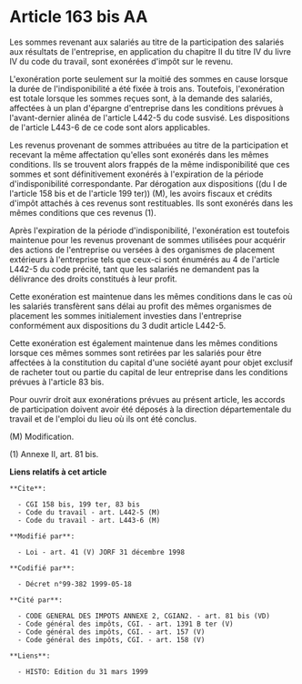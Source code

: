 # Article 163 bis AA

Les sommes revenant aux salariés au titre de la participation des salariés aux résultats de l'entreprise, en application du
chapitre II du titre IV du livre IV du code du travail, sont exonérées d'impôt sur le revenu.

L'exonération porte seulement sur la moitié des sommes en cause lorsque la durée de l'indisponibilité a été fixée à trois
ans. Toutefois, l'exonération est totale lorsque les sommes reçues sont, à la demande des salariés, affectées à un plan
d'épargne d'entreprise dans les conditions prévues à l'avant-dernier alinéa de l'article L442-5  du code susvisé. Les
dispositions de l'article L443-6 de ce code sont alors applicables.

Les revenus provenant de sommes attribuées au titre de la participation et recevant la même affectation qu'elles sont
exonérés dans les mêmes conditions. Ils se trouvent alors frappés de la même indisponibilité que ces sommes et sont
définitivement exonérés à l'expiration de la période d'indisponibilité correspondante. Par dérogation aux dispositions ((du I
de l'article 158 bis et de l'article 199 ter)) (M), les avoirs fiscaux et crédits d'impôt attachés à ces revenus sont
restituables. Ils sont exonérés dans les mêmes conditions que ces revenus (1).

Après l'expiration de la période d'indisponibilité, l'exonération est toutefois maintenue pour les revenus provenant de
sommes utilisées pour acquérir des actions de l'entreprise ou versées à des organismes de placement extérieurs à l'entreprise
tels que ceux-ci sont énumérés au 4 de l'article L442-5 du code précité, tant que les salariés ne demandent pas la délivrance
des droits constitués à leur profit.

Cette exonération est maintenue dans les mêmes conditions dans le cas où les salariés transfèrent sans délai au profit des
mêmes organismes de placement les sommes initialement investies dans l'entreprise conformément aux dispositions du 3 dudit
article L442-5.

Cette exonération est également maintenue dans les mêmes conditions lorsque ces mêmes sommes sont retirées par les salariés
pour être affectées à la constitution du capital d'une société ayant pour objet exclusif de racheter tout ou partie du
capital de leur entreprise dans les conditions prévues à l'article 83 bis.

Pour ouvrir droit aux exonérations prévues au présent article, les accords de participation doivent avoir été déposés à la
direction départementale du travail et de l'emploi du lieu où ils ont été conclus.

(M) Modification.

(1) Annexe II, art. 81 bis.

**Liens relatifs à cet article**

	**Cite**:

	  - CGI 158 bis, 199 ter, 83 bis
	  - Code du travail - art. L442-5 (M)
	  - Code du travail - art. L443-6 (M)

	**Modifié par**:

	  - Loi - art. 41 (V) JORF 31 décembre 1998

	**Codifié par**:

	  - Décret n°99-382 1999-05-18

	**Cité par**:

	  - CODE GENERAL DES IMPOTS ANNEXE 2, CGIAN2. - art. 81 bis (VD)
	  - Code général des impôts, CGI. - art. 1391 B ter (V)
	  - Code général des impôts, CGI. - art. 157 (V)
	  - Code général des impôts, CGI. - art. 158 (V)

	**Liens**:

	  - HISTO: Edition du 31 mars 1999
